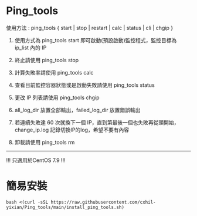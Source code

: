 # Ping_tools

使用方法 : ping_tools { start | stop | restart | calc | status | cli | chgip }

1. 使用方式為 ping_tools start 即可啟動(預設啟動)監控程式，監控目標為 ip_list 內的 IP

2. 終止請使用 ping_tools stop

3. 計算失敗率請使用 ping_tools calc

4. 查看目前監控容器狀態或是啟動失敗請使用 ping_tools status

5. 更改 IP 列表請使用 ping_tools chgip

6. all_log_dir 放置全部輸出，failed_log_dir 放置錯誤輸出

7. 若連續失敗達 60 次就換下一個 IP，直到第最後一個也失敗再從頭開始，change_ip.log 記錄切換IP的log，希望不要有內容

8. 卸載請使用 ping_tools rm

---------------------------------------------------------------------------------------------------------------------------
!!! 只適用於CentOS 7.9 !!!

# 簡易安裝
```
bash <(curl -sSL https://raw.githubusercontent.com/cxhil-yixian/Ping_tools/main/install_ping_tools.sh)
```


